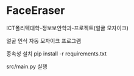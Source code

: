 # FaceEraser
ICT폴리텍대학-정보보안학과-프로젝트(얼굴 모자이크)

얼굴 인식 자동 모자이크 프로그램

종속성 설치
pip install -r requirements.txt

src/main.py 실행
